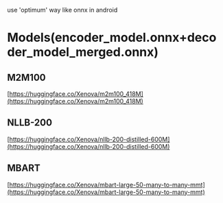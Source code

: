 use 'optimum' way like onnx in android
# Models(encoder_model.onnx+decoder_model_merged.onnx)
## M2M100
[https://huggingface.co/Xenova/m2m100_418M](https://huggingface.co/Xenova/m2m100_418M)
## NLLB-200
[https://huggingface.co/Xenova/nllb-200-distilled-600M](https://huggingface.co/Xenova/nllb-200-distilled-600M)
## MBART
[https://huggingface.co/Xenova/mbart-large-50-many-to-many-mmt](https://huggingface.co/Xenova/mbart-large-50-many-to-many-mmt)
